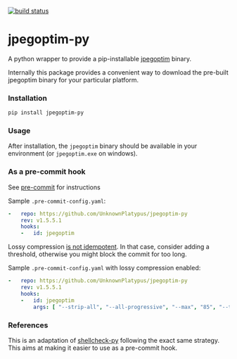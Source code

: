 [![build status](https://github.com/UnknownPlatypus/jpegoptim-py/actions/workflows/main.yml/badge.svg)](https://github.com/UnknownPlatypus/jpegoptim-py/actions/workflows/main.yml)
<!-- [![pre-commit.ci status](https://results.pre-commit.ci/badge/github/shellcheck-py/shellcheck-py/main.svg)](https://results.pre-commit.ci/latest/github/shellcheck-py/shellcheck-py/main) -->

# jpegoptim-py

A python wrapper to provide a pip-installable [jpegoptim](https://github.com/tjko/jpegoptim) binary.

Internally this package provides a convenient way to download the pre-built
jpegoptim binary for your particular platform.

### Installation

```bash
pip install jpegoptim-py
```

### Usage

After installation, the `jpegoptim` binary should be available in your
environment (or `jpegoptim.exe` on windows).

### As a pre-commit hook

See [pre-commit](https://pre-commit.com) for instructions

Sample `.pre-commit-config.yaml`:

```yaml
-   repo: https://github.com/UnknownPlatypus/jpegoptim-py
    rev: v1.5.5.1
    hooks:
    -   id: jpegoptim
```

Lossy compression [is not idempotent](https://github.com/tjko/jpegoptim/issues/9). In that case, consider adding a 
threshold, otherwise you might block the commit for too long.

Sample `.pre-commit-config.yaml` with lossy compression enabled:

```yaml
-   repo: https://github.com/UnknownPlatypus/jpegoptim-py
    rev: v1.5.5.1
    hooks:
    -   id: jpegoptim
        args: [ "--strip-all", "--all-progressive", "--max", "85", "--threshold", "4"]
```

### References

This is an adaptation of [shellcheck-py](https://github.com/shellcheck-py/shellcheck-py) following the exact same strategy. 
This aims at making it easier to use as a pre-commit hook.
